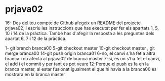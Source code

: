 # prjava02

16- Des del teu compte de Github afegeix un README del projecte prjava02, i escriu les instruccions que
has executat per fer els apartats 1, 5, 10 i 14 de la pràctica. També has d'afegir la resposta a les preguntes
dels apartat 6, 7 i 12 de la pràctica. 

1- git branch branca00
5-git checkout master
10-git checkout master , git merge branca00
14-git push origin branca01
6-no, el canvi s'ha fet a altra branca i no afecta al prjava02 de branca master
7-si, es on s'ha fet el canvi, el add i el commit y per tant es pot veure
12-Perque el push es fa en la branca master, al estar fusionat igualment el que hi havia a la branca00 es mostrara en la branca master

